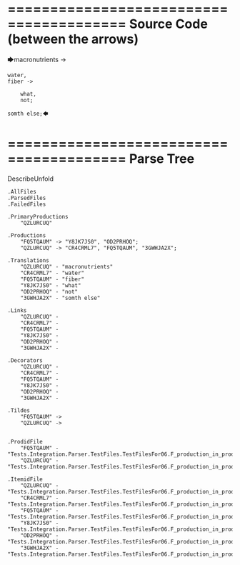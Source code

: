 ========================================
Source Code (between the arrows)
========================================

🡆macronutrients ->

    water,
	fiber ->

        what,
        not;

	somth else;🡄

========================================
Parse Tree
========================================
DescribeUnfold

    .AllFiles
    .ParsedFiles
    .FailedFiles

    .PrimaryProductions
        "QZLURCUQ" 

    .Productions
        "FQ5TQAUM" -> "Y8JK7JS0", "OD2PRHOQ";
        "QZLURCUQ" -> "CR4CRML7", "FQ5TQAUM", "3GWHJA2X";

    .Translations
        "QZLURCUQ" - "macronutrients"
        "CR4CRML7" - "water"
        "FQ5TQAUM" - "fiber"
        "Y8JK7JS0" - "what"
        "OD2PRHOQ" - "not"
        "3GWHJA2X" - "somth else"

    .Links
        "QZLURCUQ" - 
        "CR4CRML7" - 
        "FQ5TQAUM" - 
        "Y8JK7JS0" - 
        "OD2PRHOQ" - 
        "3GWHJA2X" - 

    .Decorators
        "QZLURCUQ" - 
        "CR4CRML7" - 
        "FQ5TQAUM" - 
        "Y8JK7JS0" - 
        "OD2PRHOQ" - 
        "3GWHJA2X" - 

    .Tildes
        "FQ5TQAUM" -> 
        "QZLURCUQ" -> 


    .ProdidFile
        "FQ5TQAUM" - "Tests.Integration.Parser.TestFiles.TestFilesFor06.F_production_in_production3.ds"
        "QZLURCUQ" - "Tests.Integration.Parser.TestFiles.TestFilesFor06.F_production_in_production3.ds"

    .ItemidFile
        "QZLURCUQ" - "Tests.Integration.Parser.TestFiles.TestFilesFor06.F_production_in_production3.ds"
        "CR4CRML7" - "Tests.Integration.Parser.TestFiles.TestFilesFor06.F_production_in_production3.ds"
        "FQ5TQAUM" - "Tests.Integration.Parser.TestFiles.TestFilesFor06.F_production_in_production3.ds"
        "Y8JK7JS0" - "Tests.Integration.Parser.TestFiles.TestFilesFor06.F_production_in_production3.ds"
        "OD2PRHOQ" - "Tests.Integration.Parser.TestFiles.TestFilesFor06.F_production_in_production3.ds"
        "3GWHJA2X" - "Tests.Integration.Parser.TestFiles.TestFilesFor06.F_production_in_production3.ds"

